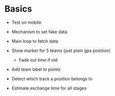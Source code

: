 # Basics

- Test on mobile
- Mechanism to set fake data
- Main loop to fetch data
- Show marker for 5 teams (just plain gps position)
  - Fade out time if old
- Add team label to points

- Detect which track a position belongs to
- Estimate exchange time for all stages